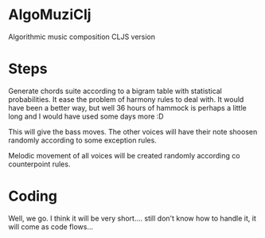 AlgoMuziClj
===========

Algorithmic music composition CLJS version

Steps
=====

Generate chords suite according to a bigram table with statistical probabilities. It ease the problem of harmony rules to deal with. It would have been a better way, but well 36 hours of hammock is perhaps a little long and I would have used some days more :D

This will give the bass moves. The other voices will have their note shoosen randomly according to some exception rules.

Melodic movement of all voices will be created randomly according co counterpoint rules.

Coding
======

Well, we go. I think it will be very short.... still don't know how to handle it, it will come as code flows...

